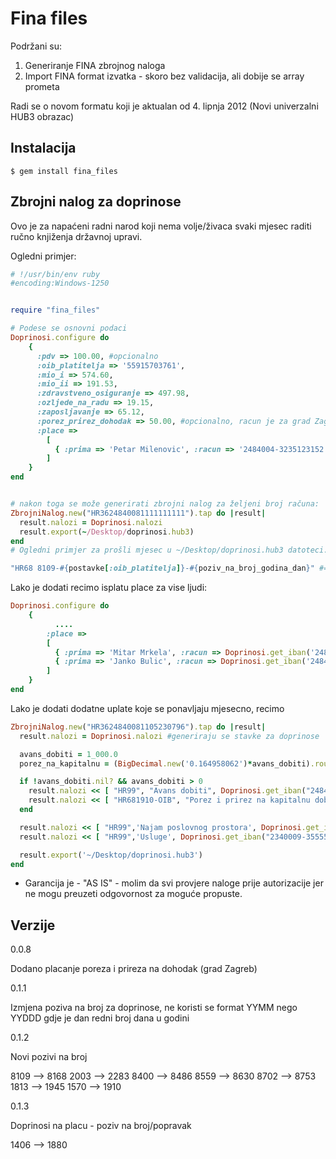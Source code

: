 # Fina files

Podržani su:

1. Generiranje FINA zbrojnog naloga
2. Import FINA format izvatka - skoro bez validacija, ali dobije se array prometa

Radi se o novom formatu koji je aktualan od 4. lipnja 2012 (Novi univerzalni HUB3 obrazac)

##  Instalacija

    $ gem install fina_files

## Zbrojni nalog za doprinose

Ovo je za napaćeni radni narod koji nema volje/živaca svaki mjesec raditi ručno knjiženja državnoj upravi.

Ogledni primjer:


```ruby
# !/usr/bin/env ruby
#encoding:Windows-1250


require "fina_files"

# Podese se osnovni podaci
Doprinosi.configure do
    {
      :pdv => 100.00, #opcionalno
      :oib_platitelja => '55915703761',
      :mio_i => 574.60,
      :mio_ii => 191.53,
      :zdravstveno_osiguranje => 497.98,
      :ozljede_na_radu => 19.15,
      :zaposljavanje => 65.12,
      :porez_prirez_dohodak => 50.00, #opcionalno, racun je za grad Zagreb
      :place =>
        [
          { :prima => 'Petar Milenovic', :racun => '2484004-3235123152', :iznos => 3064.52 }
        ]
    }
end


# nakon toga se može generirati zbrojni nalog za željeni broj računa:
ZbrojniNalog.new("HR3624840081111111111").tap do |result|
  result.nalozi = Doprinosi.nalozi
  result.export(~/Desktop/doprinosi.hub3)
end
# Ogledni primjer za prošli mjesec u ~/Desktop/doprinosi.hub3 datoteci.
```

```ruby
"HR68 8109-#{postavke[:oib_platitelja]}-#{poziv_na_broj_godina_dan}" #=> "HR68 8109-58914703561-1210"
```

Lako je dodati recimo isplatu place za vise ljudi:

```ruby
Doprinosi.configure do
    {
          ....
        :place =>
        [
          { :prima => 'Mitar Mrkela', :racun => Doprinosi.get_iban('2484007-3255555551'), :iznos => 5700.00 },
          { :prima => 'Janko Bulic', :racun => Doprinosi.get_iban('2484007-3255555554'), :iznos => 5300.00 }
        ]
    }
end
```

Lako je dodati dodatne uplate koje se ponavljaju mjesecno, recimo


```ruby
ZbrojniNalog.new("HR3624840081105230796").tap do |result|
  result.nalozi = Doprinosi.nalozi #generiraju se stavke za doprinose

  avans_dobiti = 1_000.0
  porez_na_kapitalnu = (BigDecimal.new('0.164958062')*avans_dobiti).round(2) #za Zagreb

  if !avans_dobiti.nil? && avans_dobiti > 0
    result.nalozi << [ "HR99", "Avans dobiti", Doprinosi.get_iban("2484008-55555555555"), "Marko Jurjevac", avans_dobiti ]
    result.nalozi << [ "HR681910-OIB", "Porez i prirez na kapitalnu dobit", Doprinosi.get_iban("1001005-1713312009"), "POREZ I PRIREZ NA DOHODAK", porez_na_kapitalnu]
  end

  result.nalozi << [ "HR99",'Najam poslovnog prostora', Doprinosi.get_iban("2340009-3555555146"),"Ante Markovic", 5530.0 ]
  result.nalozi << [ "HR99",'Usluge', Doprinosi.get_iban("2340009-3555555555"),"Marko Markovic", 1000.0 ]

  result.export('~/Desktop/doprinosi.hub3')
end
```



* Garancija je - "AS IS" - molim da svi provjere naloge prije autorizacije jer ne mogu preuzeti odgovornost za moguće propuste.


Verzije
-------

0.0.8

Dodano placanje poreza i prireza na dohodak (grad Zagreb)

0.1.1

Izmjena poziva na broj za doprinose, ne koristi se format YYMM nego YYDDD gdje je dan redni broj dana u godini

0.1.2

Novi pozivi na broj

8109 --> 8168
2003 --> 2283
8400 --> 8486
8559 --> 8630
8702 --> 8753
1813 --> 1945
1570 --> 1910


0.1.3

Doprinosi na placu - poziv na broj/popravak

1406 --> 1880
